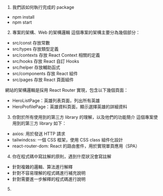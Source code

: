 1. 我們該如何執行完成的 package

- npm install
- npm start

2. 專案的架構、Web 的架構邏輯
   這個專案的架構主要分為幾個部分：

- src/const 存放常數
- src/types 存放類型定義
- src/contexts 存放 React Context 相關的定義
- src/hooks 存放 React 自訂 Hooks
- src/helper 存放輔助函式
- src/components 存放 React 組件
- src/pages 存放 React 頁面組件

網站的架構邏輯是採用 React Router 實現，包含以下幾個頁面：

- HeroListPage：英雄列表頁面，列出所有英雄
- HeroProfilePage：英雄資料頁面，顯示選擇英雄的詳細資料

3. 你對於所有使用到的第三方 library 的理解，以及他們的功能簡介
   這個專案使用到的第三方 library 如下：

- axios: 用於發送 HTTP 請求
- tailwindcss: 一個 CSS 框架，使用 CSS class 組件化設計
- react-router-dom: React 的路由套件，用於實現單頁應用（SPA）

4. 你在程式碼中寫註解的原則，遇到什麼狀況會寫註解

- 針對複雜的邏輯、算法進行解釋
- 針對不容易理解的程式碼進行補充說明
- 針對需要進一步解釋的程式碼進行說明

5.
